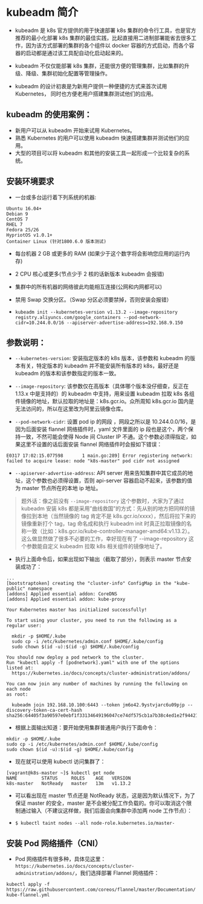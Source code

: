 # kubeadm 简介
- kubeadm 是 k8s 官方提供的用于快速部署 k8s 集群的命令行工具，也是官方推荐的最小化部署 k8s 集群的最佳实践，比起直接用二进制部署能省去很多工作，因为该方式部署的集群的各个组件以 docker 容器的方式启动，而各个容器的启动都是通过该工具配自动化启动起来的。

- kubeadm 不仅仅能部署 k8s 集群，还能很方便的管理集群，比如集群的升级、降级、集群初始化配置等管理操作。

- kubeadm 的设计初衷是为新用户提供一种便捷的方式来首次试用 Kubernetes， 同时也方便老用户搭建集群测试他们的应用。

## kubeadm 的使用案例：

* 新用户可以从 kubeadm 开始来试用 Kubernetes。
* 熟悉 Kubernetes 的用户可以使用 kubeadm 快速搭建集群并测试他们的应用。
* 大型的项目可以将 kubeadm 和其他的安装工具一起形成一个比较复杂的系统。
## 安装环境要求
- 一台或多台运行着下列系统的机器:
```
Ubuntu 16.04+
Debian 9
CentOS 7
RHEL 7
Fedora 25/26
HypriotOS v1.0.1+
Container Linux (针对1800.6.0 版本测试)
```
- 每台机器 2 GB 或更多的 RAM (如果少于这个数字将会影响您应用的运行内存)
- 2 CPU 核心或更多(节点少于 2 核的话新版本 kubeadm 会报错)
- 集群中的所有机器的网络彼此均能相互连接(公网和内网都可以)
- 禁用 Swap 交换分区。（Swap 分区必须要禁掉，否则安装会报错）


- `kubeadm init --kubernetes-version v1.13.2 --image-repository registry.aliyuncs.com/google_containers --pod-network-cidr=10.244.0.0/16 --apiserver-advertise-address=192.168.9.150`
## 参数说明：
* `--kubernetes-version`: 安装指定版本的 k8s 版本，该参数和 kubeadm 的版本有关，特定版本的 kubeadm 并不能安装所有版本的 k8s，最好还是 kubeadm 的版本和该参数指定的版本一致。

* `--image-repository`: 该参数仅在高版本（具体哪个版本没仔细查，反正在 1.13.x 中是支持的）的 kubeadm 中支持，用来设置 kubeadm 拉取 k8s 各组件镜像的地址，默认拉取的地址是：k8s.gcr.io。众所周知 k8s.gcr.io 国内是无法访问的，所以在这里改为阿里云镜像仓库。

* `--pod-network-cidr`: 设置 pod ip 的网段 ，网段之所以是 10.244.0.0/16，是因为后面安装 flannel 网络插件时，yaml 文件里面的 ip 段也是这个，两个保持一致，不然可能会使得 Node 间 Cluster IP 不通。这个参数必须得指定，如果这里不设置的话后面安装 flannel 网络插件时会报如下错误：

`E0317 17:02:15.077598       1 main.go:289] Error registering network: failed to acquire lease: node "k8s-master" pod cidr not assigned`
- `--apiserver-advertise-address`: API server 用来告知集群中其它成员的地址，这个参数也必须得设置，否则 api-server 容器启动不起来，该参数的值为 master 节点所在的本地 ip 地址。

> 题外话：像之前没有 `--image-repository` 这个参数时，大家为了通过 kubeadm 安装 k8s 都是采用”曲线救国”的方式：先从别的地方把同样的镜像拉到本地（当然镜像的 tag 肯定不是 k8s.gcr.io/xxxx），然后将拉下来的镜像重新打个 tag，tag 命名成和执行 kubeadm init 时真正拉取镜像的名称一致（比如：k8s.gcr.io/kube-controller-manager-amd64:v1.13.2）。这么做显然做了很多不必要的工作，幸好现在有了 --image-repository 这个参数能自定义 kubeadm 拉取 k8s 相关组件的镜像地址了。

- 执行上面命令后，如果出现如下输出（截取了部分），则表示 master 节点安装成功了：
```
...
[bootstraptoken] creating the "cluster-info" ConfigMap in the "kube-public" namespace
[addons] Applied essential addon: CoreDNS
[addons] Applied essential addon: kube-proxy

Your Kubernetes master has initialized successfully!

To start using your cluster, you need to run the following as a regular user:

  mkdir -p $HOME/.kube
  sudo cp -i /etc/kubernetes/admin.conf $HOME/.kube/config
  sudo chown $(id -u):$(id -g) $HOME/.kube/config

You should now deploy a pod network to the cluster.
Run "kubectl apply -f [podnetwork].yaml" with one of the options listed at:
  https://kubernetes.io/docs/concepts/cluster-administration/addons/

You can now join any number of machines by running the following on each node
as root:

  kubeadm join 192.168.10.100:6443 --token jm6o42.9ystvjarc6u09pjp --discovery-token-ca-cert-hash sha256:64405f3a90597e0ebf1f33134649196047ce74df575cb1a7b38c4ed1e2f94421
```

- 根据上面输出知道：要开始使用集群普通用户执行下面命令：
```
mkdir -p $HOME/.kube
sudo cp -i /etc/kubernetes/admin.conf $HOME/.kube/config
sudo chown $(id -u):$(id -g) $HOME/.kube/config
```

- 现在就可以使用 kubectl 访问集群了：
```
[vagrant@k8s-master ~]$ kubectl get node
NAME         STATUS     ROLES    AGE   VERSION
k8s-master   NotReady   master   13m   v1.13.2
```
- 可以看出现在 master 节点还是 NotReady 状态，这是因为默认情况下，为了保证 master 的安全，master 是不会被分配工作负载的。你可以取消这个限制通过输入（不建议这样做，我们后面会向集群中添加两 node 工作节点）：

- `$ kubectl taint nodes --all node-role.kubernetes.io/master-`
## 安装 Pod 网络插件（CNI）
- Pod 网络插件有很多种，具体见这里：`https://kubernetes.io/docs/concepts/cluster-administration/addons/`，我们选择部署 Flannel 网络插件：

`kubectl apply -f https://raw.githubusercontent.com/coreos/flannel/master/Documentation/kube-flannel.yml`